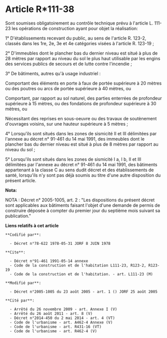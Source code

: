 # Article R*111-38

Sont soumises obligatoirement au contrôle technique prévu à l'article L. 111-23 les opérations de construction ayant pour
objet la réalisation:

1° D'établissements recevant du public, au sens de l'article R. 123-2, classés dans les 1re, 2e, 3e et 4e catégories visées à
l'article R. 123-19 ;

2° D'immeubles dont le plancher bas du dernier niveau est situé à plus de 28 mètres par rapport au niveau du sol le plus haut
utilisable par les engins des services publics de secours et de lutte contre l'incendie ;

3° De bâtiments, autres qu'à usage industriel :

Comportant des éléments en porte à faux de portée supérieure à 20 mètres ou des poutres ou arcs de portée supérieure à 40
mètres, ou

Comportant, par rapport au sol naturel, des parties enterrées de profondeur supérieure à 15 mètres, ou des fondations de
profondeur supérieure à 30 mètres, ou

Nécessitant des reprises en sous-oeuvre ou des travaux de soutènement d'ouvrages voisins, sur une hauteur supérieure à 5
mètres ;

4° Lorsqu'ils sont situés dans les zones de sismicité II et III délimitées par l'annexe au décret n° 91-461 du 14 mai 1991,
des immeubles dont le plancher bas du dernier niveau est situé à plus de 8 mètres par rapport au niveau du sol ;

5° Lorsqu'ils sont situés dans les zones de sismicité I a, I b, II et III délimitées par l'annexe au décret n° 91-461 du 14
mai 1991, des bâtiments appartenant à la classe C au sens dudit décret et des établissements de santé, lorsqu'ils n'y sont
pas déjà soumis au titre d'une autre disposition du présent article.

**Nota:**

NOTA : Décret n° 2005-1005, art. 2 : "Les dispositions du présent décret sont applicables aux bâtiments faisant l'objet d'une
demande de permis de construire déposée à compter du premier jour du septième mois suivant sa publication."

**Liens relatifs à cet article**

	**Codifié par**:

	  - Décret n°78-622 1978-05-31 JORF 8 JUIN 1978

	**Cite**:

	  - Décret n°91-461 1991-05-14 annexe
	  - Code de la construction et de l'habitation L111-23, R123-2, R123-19
	  - Code de la construction et de l'habitation. - art. L111-23 (M)

	**Modifié par**:

	  - Décret n°2005-1005 du 23 août 2005 - art. 1 () JORF 25 août 2005

	**Cité par**:

	  - Arrêté du 26 novembre 2009 - art. Annexe I (V)
	  - Arrêté du 26 août 2011 - art. 8 (V)
	  - Décret n°2014-450 du 2 mai 2014 - art. 4 (VT)
	  - Code de l'urbanisme - art. A462-4 Annexe (V)
	  - Code de l'urbanisme - art. R431-16 (VT)
	  - Code de l'urbanisme - art. R462-4 (V)
